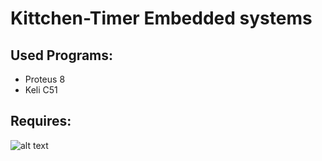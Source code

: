# Kittchen-Timer Embedded systems
## Used Programs:
- Proteus 8
- Keli C51
## Requires:
  ![alt text](7seg/BaiTap.png)
